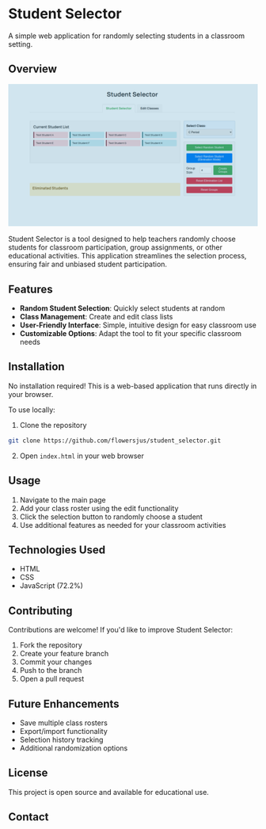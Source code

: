 # Student Selector

A simple web application for randomly selecting students in a classroom setting.

## Overview

<div style="text-align:center">
  <img src="images/student_selector_app.png" alt="Student Selector Application">
</div>

Student Selector is a tool designed to help teachers randomly choose students for classroom participation, group assignments, or other educational activities. This application streamlines the selection process, ensuring fair and unbiased student participation.

## Features

- **Random Student Selection**: Quickly select students at random
- **Class Management**: Create and edit class lists
- **User-Friendly Interface**: Simple, intuitive design for easy classroom use
- **Customizable Options**: Adapt the tool to fit your specific classroom needs


## Installation

No installation required! This is a web-based application that runs directly in your browser.

To use locally:

1. Clone the repository
```bash
git clone https://github.com/flowersjus/student_selector.git
```

2. Open `index.html` in your web browser

## Usage

1. Navigate to the main page
2. Add your class roster using the edit functionality
3. Click the selection button to randomly choose a student
4. Use additional features as needed for your classroom activities

## Technologies Used

- HTML
- CSS
- JavaScript (72.2%)


## Contributing

Contributions are welcome! If you'd like to improve Student Selector:

1. Fork the repository
2. Create your feature branch
3. Commit your changes
4. Push to the branch
5. Open a pull request

## Future Enhancements

- Save multiple class rosters
- Export/import functionality
- Selection history tracking
- Additional randomization options


## License

This project is open source and available for educational use.

## Contact

